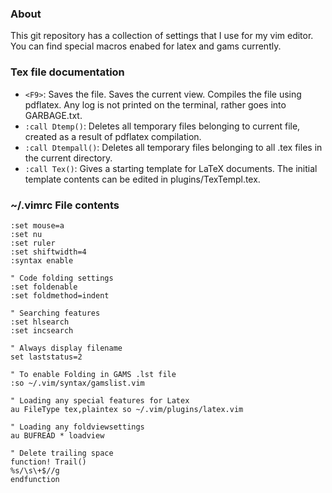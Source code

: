 ### About
This git repository has a collection of settings that I use for my vim editor.
You can find special macros enabed for latex and gams currently.

### Tex file documentation
* `<F9>`:			Saves the file. Saves the current view. Compiles the file using pdflatex. Any log is not printed on the terminal, rather goes into GARBAGE.txt.
* `:call Dtemp()`:	Deletes all temporary files belonging to current file, created as a result of pdflatex compilation.
* `:call Dtempall()`:	Deletes all temporary files belonging to all .tex files in the current directory.
* `:call Tex()`:		Gives a starting template for LaTeX documents. The initial template contents can be edited in plugins/TexTempl.tex.

### ~/.vimrc File contents

```VimL
:set mouse=a
:set nu
:set ruler
:set shiftwidth=4
:syntax enable

" Code folding settings
:set foldenable
:set foldmethod=indent

" Searching features
:set hlsearch
:set incsearch

" Always display filename
set laststatus=2

" To enable Folding in GAMS .lst file
:so ~/.vim/syntax/gamslist.vim

" Loading any special features for Latex
au FileType tex,plaintex so ~/.vim/plugins/latex.vim

" Loading any foldviewsettings
au BUFREAD * loadview

" Delete trailing space
function! Trail()
%s/\s\+$//g
endfunction
```
